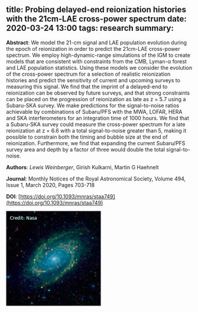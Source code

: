 title: Probing delayed-end reionization histories with the 21cm-LAE cross-power spectrum
date: 2020-03-24 13:00
tags: research
summary:
---

**Abstract**: We model the 21-cm signal and LAE population evolution during the epoch
of reionization in order to predict the 21cm-LAE cross-power spectrum. We employ
high-dynamic-range simulations of the IGM to create models that are consistent
with constraints from the CMB, Lyman-α forest and LAE population
statistics. Using these models we consider the evolution of the cross-power
spectrum for a selection of realistic reionization histories and predict the
sensitivity of current and upcoming surveys to measuring this signal. We find
that the imprint of a delayed-end to reionization can be observed by future
surveys, and that strong constraints can be placed on the progression of
reionization as late as z = 5.7 using a Subaru-SKA survey. We make predictions
for the signal-to-noise ratios achievable by combinations of Subaru/PFS with
the MWA, LOFAR, HERA and SKA interferometers for an integration time of 1000
hours. We find that a Subaru-SKA survey could measure the cross-power spectrum
for a late reionization at z = 6.6 with a total signal-to-noise greater than 5,
making it possible to constrain both the timing and bubble size at the end of
reionization. Furthermore, we find that expanding the current Subaru/PFS survey
area and depth by a factor of three would double the total signal-to-noise.

**Authors**: *Lewis Weinberger*, Girish Kulkarni, Martin G Haehnelt

**Journal**: Monthly Notices of the Royal Astronomical Society, Volume 494, Issue 1, March 2020, Pages 703-718

**DOI**: [https://doi.org/10.1093/mnras/staa749](https://doi.org/10.1093/mnras/staa749)



![galaxy](images/galaxy_256x256.png)